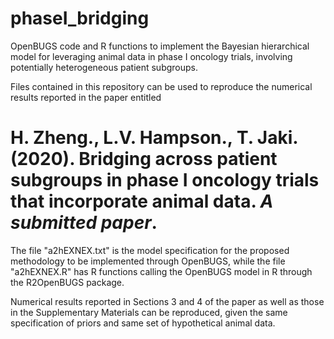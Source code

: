 # phaseI_bridging
OpenBUGS code and R functions to implement the Bayesian hierarchical model for leveraging animal data in phase I oncology trials, involving potentially heterogeneous patient subgroups.

Files contained in this repository can be used to reproduce the numerical results reported in the paper entitled
# H. Zheng., L.V. Hampson., T. Jaki. (2020). Bridging across patient subgroups in phase I oncology trials that incorporate animal data. *A submitted paper*.

The file "a2hEXNEX.txt" is the model specification for the proposed methodology to be implemented through OpenBUGS, while the file  "a2hEXNEX.R" has R functions calling the OpenBUGS model in R through the R2OpenBUGS package. 

Numerical results reported in Sections 3 and 4 of the paper as well as those in the Supplementary Materials can be reproduced, given the same specification of priors and same set of hypothetical animal data.
